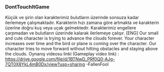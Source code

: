 ### DontTouchItGame
Küçük ve şirin olan karakterimiz bulutların üzerinde sonsuza kadar ilerlemeye çalışmaktadır. Karakterin hızı zamana göre artmakta ve karakterin üzerine doğru kuş veya uçak gelmektedir. Karakterimiz engellere çarpmadan ve bulutların üzerinde kalarak ilerlemeye çalışır.
[ENG]  Our small and cute character is trying to advance the clouds forever. Your character increases over time and the bird or plane is coming over the character. Our character tries to move forward without hitting obstacles and staying above the clouds.
Oynanış videosu linki (Gameplay video link) : https://drive.google.com/file/d/1BTNwD_PRf0Q0-AJg-7QT0X8YkL4mB0Dx/view?usp=sharing
-FallenFool
